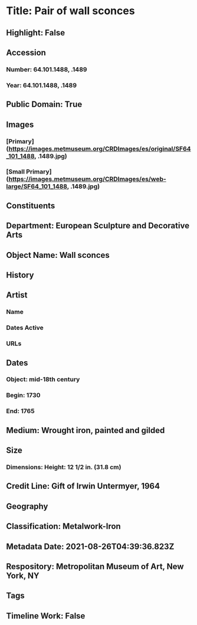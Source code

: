 # Title: Pair of wall sconces
## Highlight: False
## Accession
### Number: 64.101.1488, .1489
### Year: 64.101.1488, .1489
## Public Domain: True
## Images
### [Primary](https://images.metmuseum.org/CRDImages/es/original/SF64_101_1488, .1489.jpg)
### [Small Primary](https://images.metmuseum.org/CRDImages/es/web-large/SF64_101_1488, .1489.jpg)
## Constituents
## Department: European Sculpture and Decorative Arts
## Object Name: Wall sconces
## History
## Artist
### Name
### Dates Active
### URLs
## Dates
### Object: mid-18th century
### Begin: 1730
### End: 1765
## Medium: Wrought iron, painted and gilded
## Size
### Dimensions: Height: 12 1/2 in. (31.8 cm)
## Credit Line: Gift of Irwin Untermyer, 1964
## Geography
## Classification: Metalwork-Iron
## Metadata Date: 2021-08-26T04:39:36.823Z
## Respository: Metropolitan Museum of Art, New York, NY
## Tags
## Timeline Work: False